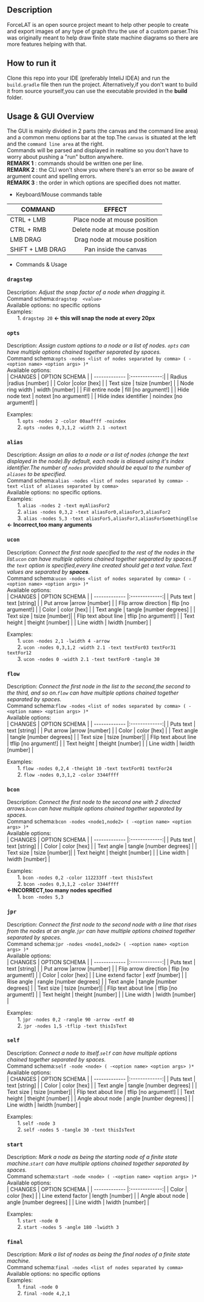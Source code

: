 ## Description
ForceLAT is an open source project meant to help other people to create and export images of any type of graph thru the use of a custom parser.This was originally meant to help draw finite
state machine diagrams so there are more features helping with that.

## How to run it
Clone this repo into your IDE (preferably InteliJ IDEA) and run the `build.gradle` file then run the project.
Alternatively,if you don't want to build it from source yourself,you can use the executable provided in the **build** folder.

## Usage & GUI Overview
The GUI is mainly divided in 2 parts (the canvas and the command line area) and a common menu options bar at the top.The `canvas` is situated 
at the left and the `command line area` at the right.<br/> Commands will be parsed and displayed in realtime so you don't have to worry about pushing a "run" button anywhere.
<br/> **REMARK 1** : commands should be written one per line.<br/>
**REMARK 2** : the CLI won't show you where there's an error so be aware of argument count and spelling errors. <br/>
**REMARK 3** : the order in which options are specified does not matter.


* Keyboard/Mouse commands table 

| COMMAND          | EFFECT        |
| -------------    |:-------------:|
| CTRL + LMB       | Place node at mouse position |
| CTRL + RMB       | Delete node at mouse position |
| LMB DRAG       | Drag node at mouse position |
| SHIFT + LMB DRAG       | Pan inside the canvas |

* Commands & Usage
### `dragstep`
Description: *Adjust the snap factor of a node when dragging it.*<br/>
Command schema:`dragstep  <value>` <br/>
Available options: no specific options <br/>
Examples: <br/>
&nbsp;&nbsp;&nbsp;&nbsp;&nbsp;&nbsp; 1. `dragstep 20` **<- this will snap the node at every 20px** <br/>

### `opts`
Description: *Assign custom options to a node or a list of nodes. `opts` can have multiple options chained together separated by spaces.* <br/>
Command schema:`opts -nodes <list of nodes separated by comma> ( -<option name> <option args> )*` <br/>
Available options: <br/>
| CHANGES          | OPTION SCHEMA        |
| -------------    |:-------------:|
| Radius        |radius [number] |
| Color        |color [hex] |
| Text size       | tsize [number] |
| Node ring width      | width [number] |
| Fill entire node     | fill [no argument!] |
| Hide node text      | notext [no argument!] |
| Hide index identifier      | noindex [no argument!] |

Examples: <br/>
&nbsp;&nbsp;&nbsp;&nbsp;&nbsp;&nbsp; 1. `opts -nodes 2 -color 00aaffff -noindex` <br/>
&nbsp;&nbsp;&nbsp;&nbsp;&nbsp;&nbsp; 2. `opts -nodes 0,3,1,2 -width 2.1 -notext` <br/>
### `alias`
Description: *Assign an alias to a node or a list of nodes (change the text displayed in the node).By default,
each node is aliased using it's index identifier.The number of `nodes` provided should be equal to the number of `aliases` to be specified.* <br/>
Command schema:`alias -nodes <list of nodes separated by comma> -text <list of aliases separated by comma>` <br/>
Available options: no specific options. <br/>
Examples: <br/>
&nbsp;&nbsp;&nbsp;&nbsp;&nbsp;&nbsp; 1. `alias -nodes 2 -text myAliasFor2` <br/>
&nbsp;&nbsp;&nbsp;&nbsp;&nbsp;&nbsp; 2. `alias -nodes 0,3,2 -text aliasFor0,aliasFor3,aliasFor2` <br/>
&nbsp;&nbsp;&nbsp;&nbsp;&nbsp;&nbsp; 3. `alias -nodes 5,3 -text aliasFor5,aliasFor3,aliasForSomethingElse` **<- Incorrect,too many arguments** <br/>
### `ucon`
Description: *Connect the first node specified to the rest of the nodes in the list.`ucon` can have multiple options chained together separated by spaces.If the `text` option is
specified,every line created should get a text value.Text values are separated by **spaces**.*<br/>
Command schema:`ucon -nodes <list of nodes separated by comma> ( -<option name> <option args> )*` <br/>
Available options: <br/>
| CHANGES          | OPTION SCHEMA        |
| -------------    |:-------------:|
| Puts text     | text [string] |
| Put arrow        |arrow [number] |
| Flip arrow direction     | flip [no argument!] |
| Color       | color [hex] |
| Text angle      | tangle [number degrees] |
| Text size     | tsize [number]|
| Flip text about line      | tflip [no argument!] |
| Text height     | theight [number] |
| Line width    | lwidth [number] |

Examples: <br/>
&nbsp;&nbsp;&nbsp;&nbsp;&nbsp;&nbsp; 1. `ucon -nodes 2,1 -lwidth 4 -arrow` <br/>
&nbsp;&nbsp;&nbsp;&nbsp;&nbsp;&nbsp; 2. `ucon -nodes 0,3,1,2 -width 2.1 -text textFor03 textFor31 textFor12`<br/>
&nbsp;&nbsp;&nbsp;&nbsp;&nbsp;&nbsp; 3. `ucon -nodes 0 -width 2.1 -text textFor0 -tangle 30`<br/>
### `flow`
Description: *Connect the first node in the list to the second,the second to the third, and so on.`flow` can have multiple options chained together separated by spaces.*<br/>
Command schema:`flow -nodes <list of nodes separated by comma> ( -<option name> <option args> )*` <br/>
Available options: <br/>
| CHANGES          | OPTION SCHEMA        |
| -------------    |:-------------:|
| Puts text     | text [string] |
| Put arrow        |arrow [number] |
| Color       | color [hex] |
| Text angle      | tangle [number degrees] |
| Text size     | tsize [number]|
| Flip text about line      | tflip [no argument!] |
| Text height     | theight [number] |
| Line width    | lwidth [number] |

Examples: <br/>
&nbsp;&nbsp;&nbsp;&nbsp;&nbsp;&nbsp; 1. `flow -nodes 0,2,4 -theight 10 -text textFor01 textFor24` <br/>
&nbsp;&nbsp;&nbsp;&nbsp;&nbsp;&nbsp; 2. `flow -nodes 0,3,1,2 -color 3344ffff`<br/>
### `bcon`
Description: *Connect the first node to the second one with 2 directed arrows.`bcon` can have multiple options chained together separated by spaces.*<br/>
Command schema:`bcon -nodes <node1,node2> ( -<option name> <option args> )*` <br/>
Available options: <br/>
| CHANGES          | OPTION SCHEMA        |
| -------------    |:-------------:|
| Puts text     | text [string] |
| Color       | color [hex] |
| Text angle      | tangle [number degrees] |
| Text size     | tsize [number]|
| Text height     | theight [number] |
| Line width    | lwidth [number] |

Examples: <br/>
&nbsp;&nbsp;&nbsp;&nbsp;&nbsp;&nbsp; 1. `bcon -nodes 0,2 -color 112233ff -text thisIsText` <br/>
&nbsp;&nbsp;&nbsp;&nbsp;&nbsp;&nbsp; 2. `bcon -nodes 0,3,1,2 -color 3344ffff`<br/> **<-INCORRECT,too many nodes specified** <br/>
&nbsp;&nbsp;&nbsp;&nbsp;&nbsp;&nbsp; 1. `bcon -nodes 5,3` <br/>
### `jpr`
Description: *Connect the first node to the second node with a line that rises from the nodes at an angle.`jpr` can have multiple options chained together separated by spaces.*<br/>
Command schema:`jpr -nodes <node1,node2> ( -<option name> <option args> )*` <br/>
Available options: <br/>
| CHANGES          | OPTION SCHEMA        |
| -------------    |:-------------:|
| Puts text     | text [string] |
| Put arrow        |arrow [number] |
| Flip arrow direction     | flip [no argument!] |
| Color       | color [hex] |
| Line extend factor      | extf [number] |
| Rise angle     | rangle [number degrees] |
| Text angle      | tangle [number degrees] |
| Text size     | tsize [number]|
| Flip text about line      | tflip [no argument!] |
| Text height     | theight [number] |
| Line width    | lwidth [number] |

Examples: <br/>
&nbsp;&nbsp;&nbsp;&nbsp;&nbsp;&nbsp; 1. `jpr -nodes 0,2 -rangle 90 -arrow -extf 40` <br/>
&nbsp;&nbsp;&nbsp;&nbsp;&nbsp;&nbsp; 2. `jpr -nodes 1,5 -tflip -text thisIsText`<br/>
### `self`
Description: *Connect a node to itself.`self` can have multiple options chained together separated by spaces.*<br/>
Command schema:`self -node <node> ( -<option name> <option args> )*` <br/>
Available options: <br/>
| CHANGES          | OPTION SCHEMA        |
| -------------    |:-------------:|
| Puts text     | text [string] |
| Color       | color [hex] |
| Text angle      | tangle [number degrees] |
| Text size     | tsize [number]|
| Flip text about line      | tflip [no argument!] |
| Text height     | theight [number] |
| Angle about node     | angle [number degrees] |
| Line width    | lwidth [number] |

Examples: <br/>
&nbsp;&nbsp;&nbsp;&nbsp;&nbsp;&nbsp; 1. `self -node 3` <br/>
&nbsp;&nbsp;&nbsp;&nbsp;&nbsp;&nbsp; 2. `self -nodes 5 -tangle 30 -text thisIsText`<br/>
### `start`
Description: *Mark a node as being the starting node of a finite state machine.`start` can have multiple options chained together separated by spaces.*<br/>
Command schema:`start -node <node> ( -<option name> <option args> )*` <br/>
Available options: <br/>
| CHANGES          | OPTION SCHEMA        |
| -------------    |:-------------:|
| Color       | color [hex] |
| Line extend factor      | length [number] |
| Angle about node     | angle [number degrees] |
| Line width    | lwidth [number] |

Examples: <br/>
&nbsp;&nbsp;&nbsp;&nbsp;&nbsp;&nbsp; 1. `start -node 0` <br/>
&nbsp;&nbsp;&nbsp;&nbsp;&nbsp;&nbsp; 2. `start -nodes 5 -angle 180 -lwidth 3`<br/>
### `final`
Description: *Mark a list of nodes as being the final nodes of a finite state machine.*<br/>
Command schema:`final -nodes <list of nodes separated by comma>` <br/>
Available options: no specific options <br/>
Examples: <br/>
&nbsp;&nbsp;&nbsp;&nbsp;&nbsp;&nbsp; 1. `final -node 0` <br/>
&nbsp;&nbsp;&nbsp;&nbsp;&nbsp;&nbsp; 2. `final -node 4,2,1` <br/>





